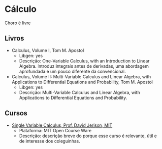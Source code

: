 # Cálculo
Choro é livre

## Livros
  * Calculus, Volume I, Tom M. Apostol 
    * Libgen: yes 
    * Descrição: One-Variable Calculus, with an Introduction to Linear Algebra. Introduz integrais antes de derivadas, uma abordagem aprofundada e um pouco diferente da convencional. 
  * Calculus, Volume II: Multi-Variable Calculus and Linear Algebra, with Applications to Differential Equations and Probability, Tom M. Apostol  
    * Libgen: yes  
    * Descrição: Multi-Variable Calculus and Linear Algebra, with Applications to Differential Equations and Probability.  
  
## Cursos
  * [Single Variable Calculus, Prof. David Jerison, MIT](https://ocw.mit.edu/courses/mathematics/18-01sc-single-variable-calculus-fall-2010/)
    * Plataforma: MIT Open Course Ware
    * Descrição: descrição breve do porque esse curso é relevante, útil e de interesse dos coleguinhas.
